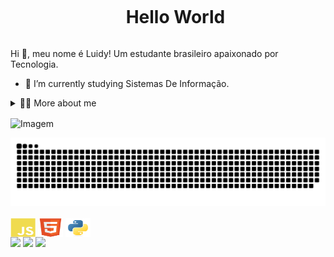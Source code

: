 <div id="user-content-toc">
  <ul align="center">
    <summary><h1 style="display: inline-block">Hello World</h1></summary>
</div>

<!-- Presentation -->
<p>
  Hi 👋, meu nome é Luidy! Um estudante brasileiro apaixonado por Tecnologia.

  - 🌱 I’m currently studying Sistemas De Informação.
</p>

<!-- Dropdown -->
<details>
  <summary>👨‍💻 More about me</summary>

  - 💬 I am 19 years old e atualmente moro no Brasil.Estou aprendendo python e javascript, está sendo uma experiência meio difícil, mas NÃO vou desistir.
 - ⚡ I enjoy reading, as well as watching movies and playing games! I believe that our personal interests contribute to a more refined perception of things and problem-solving. \o/
</details>


<!-- GIF -->
<p align="left">
  <img align="center" src="https://media3.giphy.com/media/v1.Y2lkPTc5MGI3NjExNXJudjI1MHN6MXhnOWw2bG45YmNpdzAzOWxhZmxpYnpwcmxyYzlwYyZlcD12MV9pbnRlcm5hbF9naWZfYnlfaWQmY3Q9Zw/HscDLzkO8EOTmgkhQP/giphy.gif" alt="Imagem">
</p>





<picture>
  <source
    media="(prefers-color-scheme: dark)"
    srcset="https://raw.githubusercontent.com/platane/snk/output/github-contribution-grid-snake-dark.svg"
  />
  <source
    media="(prefers-color-scheme: light)"
    srcset="https://raw.githubusercontent.com/platane/snk/output/github-contribution-grid-snake.svg"
  />
  <img
    alt="github contribution grid snake animation"
    src="https://raw.githubusercontent.com/platane/snk/output/github-contribution-grid-snake.svg"
  />
</picture>



<div style="display: inline_block"><br>
  <img align="center" alt="luidy-Js" height="30" width="40" src="https://raw.githubusercontent.com/devicons/devicon/master/icons/javascript/javascript-plain.svg">
  <img align="center" alt="luidy-HTML" height="30" width="40" src="https://raw.githubusercontent.com/devicons/devicon/master/icons/html5/html5-original.svg">
  <img align="center" alt="luidy-Python" height="30" width="40" src="https://raw.githubusercontent.com/devicons/devicon/master/icons/python/python-original.svg">

</div>


  <div> 
    <a href="https://www.instagram.com/_morgato_?igsh=NGl6OGE5YmlyenRs&utm_source=qr" target="_blank"><img src="https://img.shields.io/badge/-Instagram-%23E4405F?style=for-the-badge&logo=instagram&logoColor=white" target="_blank"></a>
    <a href = "mailto:luidymorgator@gmail.com"><img src="https://img.shields.io/badge/-Gmail-%23333?style=for-the-badge&logo=gmail&logoColor=white" target="_blank"></a>
    <a href="https://www.linkedin.com/in/luidy-morgato-528953355" target="_blank"><img src="https://img.shields.io/badge/-LinkedIn-%230077B5?style=for-the-badge&logo=linkedin&logoColor=white" target="_blank"></a> 
    
  </div>
  
